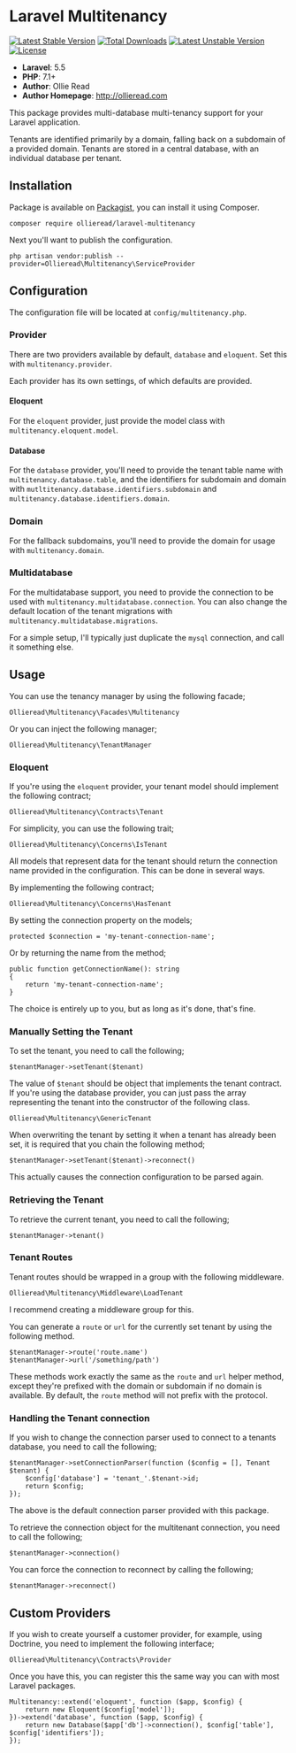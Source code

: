 # Laravel Multitenancy #

[![Latest Stable Version](https://poser.pugx.org/ollieread/laravel-multitenancy/v/stable.png)](https://packagist.org/packages/ollieread/laravel-multitenancy) [![Total Downloads](https://poser.pugx.org/ollieread/laravel-multitenancy/downloads.png)](https://packagist.org/packages/ollieread/laravel-multitenancy) [![Latest Unstable Version](https://poser.pugx.org/ollieread/laravel-multitenancy/v/unstable.png)](https://packagist.org/packages/ollieread/laravel-multitenancy) [![License](https://poser.pugx.org/ollieread/laravel-multitenancy/license.png)](https://packagist.org/packages/ollieread/laravel-multitenancy)

- **Laravel**: 5.5
- **PHP**: 7.1+
- **Author**: Ollie Read 
- **Author Homepage**: http://ollieread.com

This package provides multi-database multi-tenancy support for your Laravel application. 

Tenants are identified primarily by a domain, falling back on a subdomain of a provided domain. Tenants are stored in a central database, with an individual database per tenant. 

## Installation

Package is available on [Packagist](https://packagist.org/packages/ollieread/laravel-multitenancy), you can install it using Composer.

    composer require ollieread/laravel-multitenancy
    
Next you'll want to publish the configuration.

    php artisan vendor:publish --provider=Ollieread\Multitenancy\ServiceProvider
    
## Configuration

The configuration file will be located at `config/multitenancy.php`.

### Provider

There are two providers available by default, `database` and `eloquent`. Set this with `multitenancy.provider`.

Each provider has its own settings, of which defaults are provided.

#### Eloquent

For the `eloquent` provider, just provide the model class with `multitenancy.eloquent.model`.

#### Database

For the `database` provider, you'll need to provide the tenant table name with `multitenancy.database.table`, and the identifiers for subdomain and domain with `mutltitenancy.database.identifiers.subdomain` and `multitenancy.database.identifiers.domain`.

### Domain

For the fallback subdomains, you'll need to provide the domain for usage with `multitenancy.domain`.

### Multidatabase

For the multidatabase support, you need to provide the connection to be used with `multitenancy.multidatabase.connection`. You can also change the default location of the tenant migrations with `multitenancy.multidatabase.migrations`.

For a simple setup, I'll typically just duplicate the `mysql` connection, and call it something else.

## Usage

You can use the tenancy manager by using the following facade;

    Ollieread\Multitenancy\Facades\Multitenancy
    
Or you can inject the following manager;

    Ollieread\Multitenancy\TenantManager
    
### Eloquent

If you're using the `eloquent` provider, your tenant model should implement the following contract;

    Ollieread\Multitenancy\Contracts\Tenant
    
For simplicity, you can use the following trait;

    Ollieread\Multitenancy\Concerns\IsTenant
    
All models that represent data for the tenant should return the connection name provided in the configuration. This can be done in several ways.

By implementing the following contract;

    Ollieread\Multitenancy\Concerns\HasTenant
    
By setting the connection property on the models;

    protected $connection = 'my-tenant-connection-name';
    
Or by returning the name from the method;

    public function getConnectionName(): string
    {
        return 'my-tenant-connection-name';
    }
    
The choice is entirely up to you, but as long as it's done, that's fine.

### Manually Setting the Tenant

To set the tenant, you need to call the following;

    $tenantManager->setTenant($tenant)
    
The value of `$tenant` should be object that implements the tenant contract. If you're using the database provider, you can just pass the array representing the tenant into the constructor of the following class.

    Ollieread\Multitenancy\GenericTenant
    
When overwriting the tenant by setting it when a tenant has already been set, it is required that you chain the following method;

    $tenantManager->setTenant($tenant)->reconnect()
    
This actually causes the connection configuration to be parsed again.
    
### Retrieving the Tenant

To retrieve the current tenant, you need to call the following;

    $tenantManager->tenant()

### Tenant Routes

Tenant routes should be wrapped in a group with the following middleware.

    Ollieread\Multitenancy\Middleware\LoadTenant
    
I recommend creating a middleware group for this.

You can generate a `route` or `url` for the currently set tenant by using the following method.

    $tenantManager->route('route.name')
    $tenantManager->url('/something/path')
    
These methods work exactly the same as the `route` and `url` helper method, except they're prefixed with the domain or subdomain if no domain is available. By default, the `route` method will not prefix with the protocol.

### Handling the Tenant connection

If you wish to change the connection parser used to connect to a tenants database, you need to call the following;

    $tenantManager->setConnectionParser(function ($config = [], Tenant $tenant) {
        $config['database'] = 'tenant_'.$tenant->id;
        return $config;
    });
    
The above is the default connection parser provided with this package.

To retrieve the connection object for the multitenant connection, you need to call the following;

    $tenantManager->connection()
    
You can force the connection to reconnect by calling the following;

    $tenantManager->reconnect()
    
## Custom Providers

If you wish to create yourself a customer provider, for example, using Doctrine, you need to implement the following interface;

    Ollieread\Multitenancy\Contracts\Provider
    
Once you have this, you can register this the same way you can with most Laravel packages.

    Multitenancy::extend('eloquent', function ($app, $config) {
        return new Eloquent($config['model']);
    })->extend('database', function ($app, $config) {
        return new Database($app['db']->connection(), $config['table'], $config['identifiers']);
    });